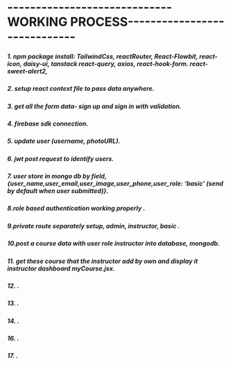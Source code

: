 # -----------------------------WORKING PROCESS-----------------------------

##### 1. npm package install: TailwindCss, reactRouter, React-Flowbit, react-icon, daisy-ui, tanstack react-query, axios, react-hook-form. react-sweet-alert2,

##### 2. setup react context file to pass data anywhere.

##### 3. get all the form data- sign up and sign in with validation.

##### 4. firebase sdk connection.

##### 5. update user (username, photoURL).

##### 6. jwt post request to identify users.

##### 7. user store in mongo db by field, {user_name,user_email,user_image,user_phone,user_role: ‘basic’ (send by default when user submitted)}.

##### 8.role based authentication working properly .

##### 9.private route separately setup, admin, instructor, basic .

##### 10.post a course data with user role instructor into database, mongodb.

##### 11. get these course that the instructor add by own and display it instructor dashboard myCourse.jsx.

##### 12. .

##### 13. .

##### 14. .

##### 16. .

##### 17. .
